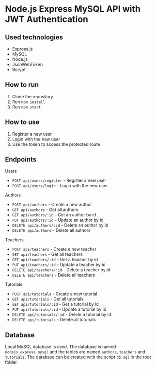 # Node.js Express MySQL API with JWT Authentication

## Used technologies
- Express.js
- MySQL
- Node.js
- JsonWebToken
- Bcrypt

## How to run
1. Clone the repository
2. Run `npm install`
3. Run `npm start`

## How to use
1. Register a new user
2. Login with the new user
3. Use the token to access the protected route

## Endpoints
Users
- `POST api/users/register` - Register a new user
- `POST api/users/login` - Login with the new user

Authors
- `POST api/authors` - Create a new author
- `GET api/authors` - Get all authors
- `GET api/authors/:id` - Get an author by id
- `PUT api/authors/:id` - Update an author by id
- `DELETE api/authors/:id` - Delete an author by id
- `DELETE api/authors` - Delete all authors

Teachers
- `POST api/teachers` - Create a new teacher
- `GET api/teachers` - Get all teachers
- `GET api/teachers/:id` - Get a teacher by id
- `PUT api/teachers/:id` - Update a teacher by id
- `DELETE api/teachers/:id` - Delete a teacher by id
- `DELETE api/teachers` - Delete all teachers

Tutorials
- `POST api/tutorials` - Create a new tutorial
- `GET api/tutorials` - Get all tutorials
- `GET api/tutorials/:id` - Get a tutorial by id
- `PUT api/tutorials/:id` - Update a tutorial by id
- `DELETE api/tutorials/:id` - Delete a tutorial by id
- `DELETE api/tutorials` - Delete all tutorials

## Database
Local MySQL database is used. The database is named `nodejs_express_mysql` and the tables are named `authors`, `teachers` and `tutorials`. The database can be created with the script `db.sql` in the root folder.
